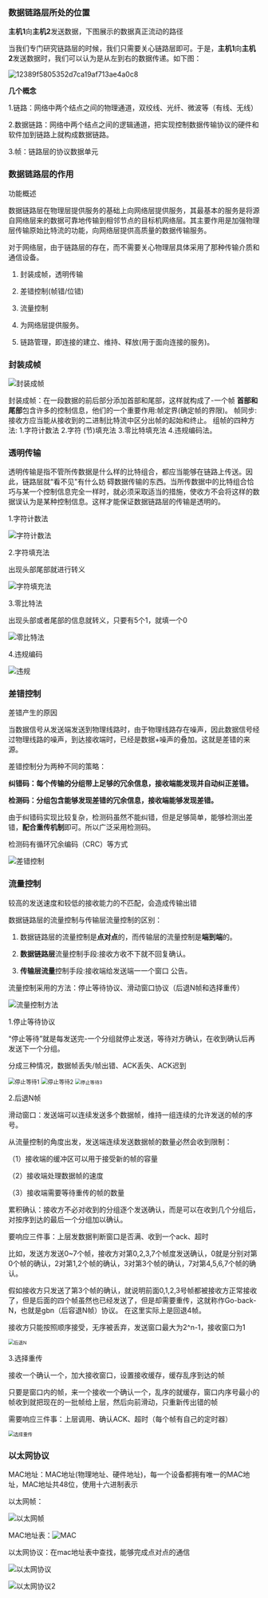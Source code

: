 ### 数据链路层所处的位置

**主机1**向**主机2**发送数据，下图展示的数据真正流动的路径

当我们专门研究链路层的时候，我们只需要关心链路层即可。于是，**主机1**向**主机2**发送数据时，我们可以认为是从左到右的数据传递。如下图：

![12389f5805352d7ca19af713ae4a0c8](C:\Users\ZJH\Desktop\课件\计算机网络总结\图片\12389f5805352d7ca19af713ae4a0c8.png)

**几个概念**

1.链路：网络中两个结点之间的物理通道，双绞线、光纤、微波等（有线、无线）

2.数据链路：网络中两个结点之间的逻辑通道，把实现控制数据传输协议的硬件和软件加到链路上就构成数据链路。

3.帧：链路层的协议数据单元

### 数据链路层的作用

功能概述

数据链路层在物理层提供服务的基础上向网络层提供服务，其最基本的服务是将源自网络层来的数据可靠地传输到相邻节点的目标机网络层。其主要作用是加强物理层传输原始比特流的功能，向网络层提供高质量的数据传输服务。

对于网络层，由于链路层的存在，而不需要关心物理层具体采用了那种传输介质和通信设备。

1. 封装成帧，透明传输
2. 差错控制(帧错/位错)
3. 流量控制

1. 为网络层提供服务。
2. 链路管理，即连接的建立、维持、释放(用于面向连接的服务)。

### 封装成帧



![封装成帧](C:\Users\ZJH\Desktop\课件\计算机网络总结\图片\封装成帧.png)

封装成帧：在一段数据的前后部分添加首部和尾部，这样就构成了-一个帧
**首部和尾部**包含许多的控制信息，他们的一个重要作用:帧定界(确定帧的界限)。
帧同步:接收方应当能从接收到的二进制比特流中区分出帧的起始和终止。
组帧的四种方法: 1.字符计数法 2.字符 (节)填充法 3.零比特填充法 4.违规编码法。

### 透明传输

透明传输是指不管所传数据是什么样的比特组合，都应当能够在链路上传送。因此，链路层就“看不见"有什么妨
碍数据传输的东西。当所传数据中的比特组合恰巧与某一个控制信息完全一样时，就必须采取适当的措施，使收方不会将这样的数据误认为是某种控制信息。这样才能保证数据链路层的传输是透明的。

1.字符计数法

![字符计数法](C:\Users\ZJH\Desktop\课件\计算机网络总结\图片\字符计数法.png)

2.字符填充法

出现头部尾部就进行转义

![字符填充法](C:\Users\ZJH\Desktop\课件\计算机网络总结\图片\字符填充法.png)

3.零比特法

出现头部或者尾部的信息就转义，只要有5个1，就填一个0

![零比特法](C:\Users\ZJH\Desktop\课件\计算机网络总结\图片\零比特法.png)

4.违规编码

![违规](C:\Users\ZJH\Desktop\课件\计算机网络总结\图片\违规.png)

### 差错控制

差错产生的原因

当数据信号从发送端发送到物理线路时，由于物理线路存在噪声，因此数据信号经过物理线路的噪声，到达接收端时，已经是数据+噪声的叠加。这就是差错的来源。

差错控制分为两种不同的策略：

**纠错码：每个传输的分组带上足够的冗余信息，接收端能发现并自动纠正差错。**

**检测码：分组包含能够发现差错的冗余信息，接收端能够发现差错。**

由于纠错码实现比较复杂，检测码虽然不能纠错，但是足够简单，能够检测出差错，**配合重传机制**即可。所以广泛采用检测码。

检测码有循环冗余编码（CRC）等方式

![差错控制](C:\Users\ZJH\Desktop\课件\计算机网络总结\图片\差错控制.png)

### 流量控制

较高的发送速度和较低的接收能力的不匹配，会造成传输出错

数据链路层的流量控制与传输层流量控制的区别：

1. 数据链路层的流量控制是**点对点**的，而传输层的流量控制是**端到端**的。

2. **数据链路层**流量控制手段:接收方收不下就不回复确认。

3. **传输层流量**控制手段:接收端给发送端一一个窗口 公告。

流量控制采用的方法：停止等待协议、滑动窗口协议（后退N帧和选择重传）

![流量控制方法](C:\Users\ZJH\Desktop\课件\计算机网络总结\图片\流量控制方法.png)

1.停止等待协议

“停止等待”就是每发送完-一个分组就停止发送，等待对方确认，在收到确认后再发送下一个分组。

分成三种情况，数据帧丢失/帧出错、ACK丢失、ACK迟到

<img src="C:\Users\ZJH\Desktop\课件\计算机网络总结\图片\停止等待1.png" alt="停止等待1" style="zoom:80%;" />

<img src="C:\Users\ZJH\Desktop\课件\计算机网络总结\图片\停止等待2.png" alt="停止等待2" style="zoom:80%;" />

<img src="C:\Users\ZJH\Desktop\课件\计算机网络总结\图片\停止等待3.png" alt="停止等待3" style="zoom:67%;" />

2.后退N帧

滑动窗口：发送端可以连续发送多个数据帧，维持一组连续的允许发送的帧的序号。

从流量控制的角度出发，发送端连续发送数据帧的数量必然会收到限制： 

（1）接收端的缓冲区可以用于接受新的帧的容量 

（2）接收端处理数据帧的速度 

（3）接收端需要等待重传的帧的数量

累积确认：接收方不必对收到的分组逐个发送确认，而是可以在收到几个分组后，对按序到达的最后一个分组加以确认。

要响应三件事：上层发数据判断窗口是否满、收到一个ack、超时

比如，发送方发送0~7个帧，接收方对第0,2,3,7个帧度发送确认，0就是分别对第0个帧的确认，2对第1,2个帧的确认，3对第3个帧的确认，7对第4,5,6,7个帧的确认。

假如接收方只发送了第3个帧的确认，就说明前面0,1,2,3号帧都被接收方正常接收了，但是后面的四个帧虽然也已经发送了，但是却需要重传，这就称作Go-back-N，也就是gbn（后容退N帧）协议。
在这里实际上是回退4帧。

接收方只能按照顺序接受，无序被丢弃，发送窗口最大为2^n-1，接收窗口为1

<img src="C:\Users\ZJH\Desktop\课件\计算机网络总结\图片\后退N.png" alt="后退N" style="zoom:67%;" />

3.选择重传

接收一个确认一个，加大接收窗口，设置接收缓存，缓存乱序到达的帧

只要是窗口内的帧，来一个接收一个确认一个，乱序的就缓存，窗口内序号最小的帧收到就把现在的一批帧给上层，然后向前滑动，只重新传出错的帧

需要响应三件事：上层调用、确认ACK、超时（每个帧有自己的定时器）

<img src="C:\Users\ZJH\Desktop\课件\计算机网络总结\图片\选择重传.png" alt="选择重传" style="zoom:67%;" />

### 以太网协议

MAC地址：MAC地址(物理地址、硬件地址)，每一个设备都拥有唯一的MAC地址，MAC地址共48位，使用十六进制表示

以太网帧：

![以太网帧](C:\Users\ZJH\Desktop\课件\计算机网络总结\图片\以太网帧.png)

MAC地址表：![MAC](C:\Users\ZJH\Desktop\课件\计算机网络总结\图片\MAC.png)

以太网协议：在mac地址表中查找，能够完成点对点的通信

![以太网协议](C:\Users\ZJH\Desktop\课件\计算机网络总结\图片\以太网协议.png)

![以太网协议2](C:\Users\ZJH\Desktop\课件\计算机网络总结\图片\以太网协议2.png)

